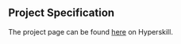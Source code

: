 ## Project Specification

The project page can be found [here](https://hyperskill.org/projects/120?track=15) on Hyperskill.